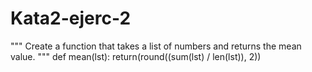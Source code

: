 # Kata2-ejerc-2
"""
Create a function that takes a list of numbers and returns the mean value.
"""
def mean(lst):
  return(round((sum(lst) / len(lst)), 2))
